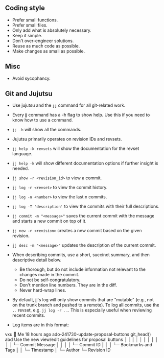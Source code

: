 ## Coding style

- Prefer small functions.
- Prefer small files.
- Only add what is absolutely necessary.
- Keep it simple.
- Don't over-engineer solutions.
- Reuse as much code as possible.
- Make changes as small as possible.

## Misc

- Avoid sycophancy.

## Git and Jujutsu

- Use jujutsu and the `jj` command for all git-related work.
- Every jj command has a -h flag to show help. Use this if you need to know how to use a command.
- `jj -h` will show all the commands.
- Jujutsu primarily operates on revision IDs and revsets.
- `jj help -k revsets` will show the documentation for the revset language.
- `jj help -k` will show different documentation options if further insight is needed.
- `jj show -r <revision_id>` to view a commit.
- `jj log -r <revset>` to view the commit history.
- `jj log -n <number>` to view the last n commits.
- `jj log -T 'description'` to view the commits with their full descriptions.
- `jj commit -m "<message>"` saves the current commit with the message and starts a new commit on top of it.
- `jj new -r <revision>` creates a new commit based on the given revision.
- `jj desc -m "<message>"` updates the description of the current commit.

- When describing commits, use a short, succinct summary, and then descriptive detail below.
  - Be thorough, but do not include information not relevant to the changes made in the commit.
  - Do not be self-congratulatory.
  - Don't mention line numbers. They are in the diff.
  - Never hard-wrap lines.
- By default, jj's log will only show commits that are "mutable" (e.g., not on the trunk branch and pushed to a remote). To log all commits, use the `..` revset, e.g. `jj log -r ..`. This is especially useful when reviewing recent commits.

- Log items are in this format:

<!-- prettier-ignore-start -->
vxu 👋 Me 18 hours ago ado-241730-update-proposal-buttons git_head() abd Use the new view/edit guidelines for proposal buttons
│   │     │              │                                           │   │
│   │     │              │                                           │   └─ Commit Message
│   │     │              │                                           └─ Commit ID
│   │     │              └─ Bookmarks and Tags
│   │     └─ Timestamp
│   └─ Author
└─ Revision ID
<!-- prettier-ignore-end -->
